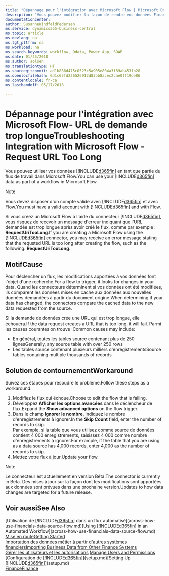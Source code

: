 ```yaml
---
title: "Dépannage pour l'intégration avec Microsoft Flow | Microsoft Docs"
description: "Vous pouvez modifier la façon de rendre vos données Financials disponibles sous forme de source de données et spécifier une URL OData de vos services Web pour générer un flux de travail automatisé."
documentationcenter: 
author: SusanneWindfeldPedersen
ms.service: dynamics365-business-central
ms.topic: article
ms.devlang: na
ms.tgt_pltfrm: na
ms.workload: na
ms.search.keywords: workflow, Odata, Power App, SOAP
ms.date: 01/25/2018
ms.author: solsen
ms.translationtype: HT
ms.sourcegitcommit: ad1b888d475c0523c5a905e804a3f89ab4531b28
ms.openlocfilehash: 6d1c65fd226526912d83bb8acec2cae0ff19de86
ms.contentlocale: fr-ca
ms.lasthandoff: 05/17/2018

---
```

# <a name="troubleshooting-integration-with-microsoft-flow---request-url-too-long"></a><span data-ttu-id="a263d-103">Dépannage pour l'intégration avec Microsoft Flow- URL de demande trop longue</span><span class="sxs-lookup"><span data-stu-id="a263d-103">Troubleshooting Integration with Microsoft Flow - Request URL Too Long</span></span>
<span data-ttu-id="a263d-104">Vous pouvez utiliser vos données [!INCLUDE[d365fin](includes/d365fin_md.md)] en tant que partie du flux de travail dans Microsoft Flow.</span><span class="sxs-lookup"><span data-stu-id="a263d-104">You can use your [!INCLUDE[d365fin](includes/d365fin_md.md)] data as part of a workflow in Microsoft Flow.</span></span>  

> [!NOTE]  
>   <span data-ttu-id="a263d-105">Vous devez disposer d'un compte valide avec [!INCLUDE[d365fin](includes/d365fin_md.md)] et avec Flow.</span><span class="sxs-lookup"><span data-stu-id="a263d-105">You must have a valid account with [!INCLUDE[d365fin](includes/d365fin_md.md)] and with Flow.</span></span>  

<span data-ttu-id="a263d-106">Si vous créez un Microsoft Flow à l'aide du connecteur [!INCLUDE[d365fin](includes/d365fin_md.md)], vous risquez de recevoir un message d'erreur indiquant que l'URL demandée est trop longue après avoir créé le flux, comme par exemple : **RequestUriTooLong**.</span><span class="sxs-lookup"><span data-stu-id="a263d-106">If you are creating a Microsoft Flow using the [!INCLUDE[d365fin](includes/d365fin_md.md)] connector, you may receive an error message stating that the requsted URL is too long after creating the flow, such as the following: **RequestUriTooLong**.</span></span>

## <a name="cause"></a><span data-ttu-id="a263d-107">Motif</span><span class="sxs-lookup"><span data-stu-id="a263d-107">Cause</span></span>
<span data-ttu-id="a263d-108">Pour déclencher un flux, les modifications apportées à vos données font l'objet d'une recherche.</span><span class="sxs-lookup"><span data-stu-id="a263d-108">For a flow to trigger, it looks for changes in your data.</span></span> <span data-ttu-id="a263d-109">Quand les connecteurs déterminent si vos données ont été modifiées, ils comparent les données mises en cache aux données aux nouvelles données demandées à partir du document origine.</span><span class="sxs-lookup"><span data-stu-id="a263d-109">When determining if your data has changed, the connectors compare the cached data to the new data requested from the source.</span></span>  

<span data-ttu-id="a263d-110">Si la demande de données crée une URL qui est trop longue, elle échouera.</span><span class="sxs-lookup"><span data-stu-id="a263d-110">If the data request creates a URL that is too long, it will fail.</span></span> <span data-ttu-id="a263d-111">Parmi les causes courantes on trouve :</span><span class="sxs-lookup"><span data-stu-id="a263d-111">Common causes may include:</span></span>
- <span data-ttu-id="a263d-112">En général, toutes les tables source contenant plus de 250 lignes</span><span class="sxs-lookup"><span data-stu-id="a263d-112">Generally, any source table with over 250 rows</span></span>
- <span data-ttu-id="a263d-113">Les tables source contenant plusieurs milliers d'enregistrements</span><span class="sxs-lookup"><span data-stu-id="a263d-113">Source tables containing multiple thousands of records</span></span>

## <a name="workaround"></a><span data-ttu-id="a263d-114">Solution de contournement</span><span class="sxs-lookup"><span data-stu-id="a263d-114">Workaround</span></span>
<span data-ttu-id="a263d-115">Suivez ces étapes pour résoudre le problème.</span><span class="sxs-lookup"><span data-stu-id="a263d-115">Follow these steps as a workaround.</span></span>
1. <span data-ttu-id="a263d-116">Modifiez le flux qui échoue.</span><span class="sxs-lookup"><span data-stu-id="a263d-116">Choose to edit the flow that is failing.</span></span>
2. <span data-ttu-id="a263d-117">Développez **Afficher les options avancées** dans le déclencheur de flux.</span><span class="sxs-lookup"><span data-stu-id="a263d-117">Expand the **Show advanced options** on the flow trigger.</span></span>
3. <span data-ttu-id="a263d-118">Dans le champ **Ignorer le nombre**, indiquez le nombre d'enregistrements à ignorer.</span><span class="sxs-lookup"><span data-stu-id="a263d-118">In the **Skip Count** field, enter the number of records to skip.</span></span>  
<span data-ttu-id="a263d-119">Par exemple, si la table que vous utilisez comme source de données contient 4 000 enregistrements, saisissez 4 000 comme nombre d'enregistrements à ignorer.</span><span class="sxs-lookup"><span data-stu-id="a263d-119">For example, if the table that you are using as a data source has 4,000 records, enter 4,000 as the number of records to skip.</span></span>
4. <span data-ttu-id="a263d-120">Mettez votre flux à jour.</span><span class="sxs-lookup"><span data-stu-id="a263d-120">Update your flow.</span></span>

> [!NOTE]  
> <span data-ttu-id="a263d-121">Le connecteur est actuellement en version Bêta.</span><span class="sxs-lookup"><span data-stu-id="a263d-121">The connector is currently in Beta.</span></span> <span data-ttu-id="a263d-122">Des mises à jour sur la façon dont les modifications sont apportées aux données sont prévues dans une prochaine version.</span><span class="sxs-lookup"><span data-stu-id="a263d-122">Updates to how data changes are targeted for a future release.</span></span>


## <a name="see-also"></a><span data-ttu-id="a263d-123">Voir aussi</span><span class="sxs-lookup"><span data-stu-id="a263d-123">See Also</span></span>
<span data-ttu-id="a263d-124">[Utilisation de [!INCLUDE[d365fin](includes/d365fin_md.md)] dans un flux automatisé](across-how-use-financials-data-source-flow.md)</span><span class="sxs-lookup"><span data-stu-id="a263d-124">[Using [!INCLUDE[d365fin](includes/d365fin_md.md)] in an Automated Workflow](across-how-use-financials-data-source-flow.md)</span></span>  
[<span data-ttu-id="a263d-125">Mise en route</span><span class="sxs-lookup"><span data-stu-id="a263d-125">Getting Started</span></span>](product-get-started.md)  
[<span data-ttu-id="a263d-126">Importation des données métier à partir d'autres systèmes financiers</span><span class="sxs-lookup"><span data-stu-id="a263d-126">Importing Business Data from Other Finance Systems</span></span>](across-import-data-configuration-packages.md)  
<span data-ttu-id="a263d-127">[Gérer les utilisateurs et les autorisations](ui-how-users-permissions.md)  </span><span class="sxs-lookup"><span data-stu-id="a263d-127">[Manage Users and Permissions](ui-how-users-permissions.md)  </span></span>  
<span data-ttu-id="a263d-128">[Configuration de [!INCLUDE[d365fin](includes/d365fin_md.md)]](setup.md)</span><span class="sxs-lookup"><span data-stu-id="a263d-128">[Setting Up [!INCLUDE[d365fin](includes/d365fin_md.md)]](setup.md)</span></span>  
[<span data-ttu-id="a263d-129">Finance</span><span class="sxs-lookup"><span data-stu-id="a263d-129">Finance</span></span>](finance.md)  

